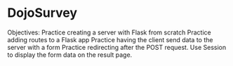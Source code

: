 # DojoSurvey
Objectives: Practice creating a server with Flask from scratch Practice adding routes to a Flask app Practice having the client send data to the server with a form Practice redirecting after the POST request. Use Session to display the form data on the result page.
